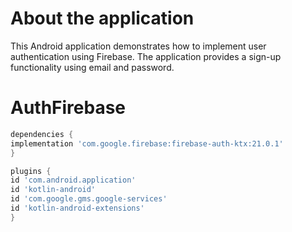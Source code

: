 # About the application
This Android application demonstrates how to implement user authentication using Firebase. The application provides a sign-up functionality using email and password.

# AuthFirebase
```groovy
dependencies {
implementation 'com.google.firebase:firebase-auth-ktx:21.0.1'
}
```

```groovy
plugins {
id 'com.android.application'
id 'kotlin-android'
id 'com.google.gms.google-services'
id 'kotlin-android-extensions'
}
```
